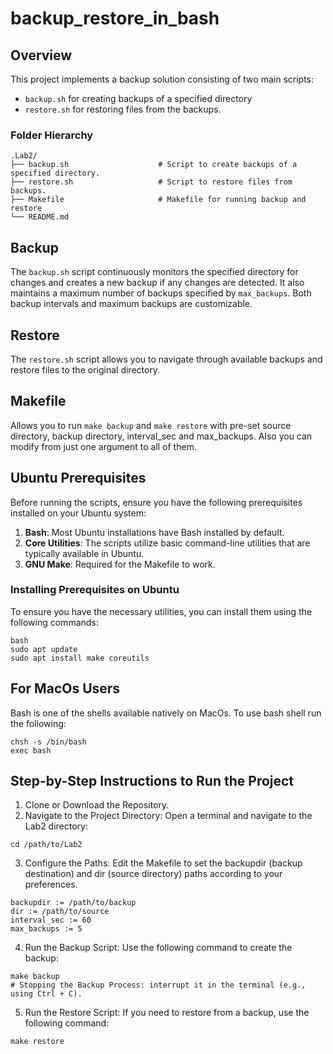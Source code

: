# backup_restore_in_bash

## Overview
This project implements a backup solution consisting of two main scripts: 
* `backup.sh` for creating backups of a specified directory
* `restore.sh` for restoring files from the backups.


### Folder Hierarchy
    .Lab2/
    ├── backup.sh                    # Script to create backups of a specified directory.
    ├── restore.sh                   # Script to restore files from backups.
    ├── Makefile                     # Makefile for running backup and restore
    └── README.md

## Backup
The `backup.sh` script continuously monitors the specified directory for changes and creates a new backup if any changes are detected. It also maintains a maximum number of backups specified by `max_backups`. Both backup intervals and maximum backups are customizable.
## Restore
The `restore.sh` script allows you to navigate through available backups and restore files to the original directory.
## Makefile
Allows you to run `make backup` and `make restore` with pre-set source directory, backup directory, interval_sec and max_backups. Also you can modify from just one argument to all of them.


## Ubuntu Prerequisites
Before running the scripts, ensure you have the following prerequisites installed on your Ubuntu system:
1. **Bash**: Most Ubuntu installations have Bash installed by default.
2. **Core Utilities**: The scripts utilize basic command-line utilities that are typically available in Ubuntu.
3. **GNU Make**: Required for the Makefile to work.

### Installing Prerequisites on Ubuntu
To ensure you have the necessary utilities, you can install them using the following commands:
```
bash
sudo apt update
sudo apt install make coreutils
```

## For MacOs Users
Bash is one of the shells available natively on MacOs. To use bash shell run the following:
```
chsh -s /bin/bash
exec bash
```

## Step-by-Step Instructions to Run the Project
1. Clone or Download the Repository.
2. Navigate to the Project Directory: Open a terminal and navigate to the Lab2 directory:
```
cd /path/to/Lab2
```
3. Configure the Paths: Edit the Makefile to set the backupdir (backup destination) and dir (source directory) paths according to your preferences.
```
backupdir := /path/to/backup
dir := /path/to/source
interval_sec := 60
max_backups := 5
```
4. Run the Backup Script: Use the following command to create the backup:
```
make backup
# Stopping the Backup Process: interrupt it in the terminal (e.g., using Ctrl + C).
```
5. Run the Restore Script: If you need to restore from a backup, use the following command:
```
make restore
```








